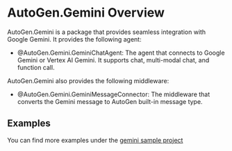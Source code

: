# AutoGen.Gemini Overview

AutoGen.Gemini is a package that provides seamless integration with Google Gemini. It provides the following agent:

- @AutoGen.Gemini.GeminiChatAgent: The agent that connects to Google Gemini or Vertex AI Gemini. It supports chat, multi-modal chat, and function call.

AutoGen.Gemini also provides the following middleware:
- @AutoGen.Gemini.GeminiMessageConnector: The middleware that converts the Gemini message to AutoGen built-in message type.

## Examples

You can find more examples under the [gemini sample project](https://github.com/SuperDappAI/superdappstudio/tree/main/dotnet/sample/AutoGen.Gemini.Sample)